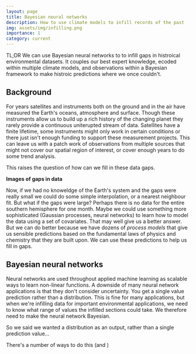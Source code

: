 ```yaml
---
layout: page
title: Bayesian neural networks
description: How to use climate models to infill records of the past
img: assets/img/infilling.png
importance: 1
category: current
---
```


TL;DR
We can use Bayesian neural networks to to infill gaps in histroical environmental datasets. It couples our best expert knowledge, ecoded within multiple climate models, and observations within a Bayesian framework to make histroic predictions where we once couldn't.

## Background
For years satellites and instruments both on the ground and in the air have measured the Earth's oceans, atmosphere and surface. Though these instruments allow us to build up a rich history of the changing planet they rarely provide a continuous uniterupted stream of data. Satellites have a finite lifetime, some instruments might only work in certain conditions or there just isn't enough funding to support these measurement projects. This can leave us with a patch work of observations from multiple sources that might not cover our spatial region of interest, or cover enough years to do some trend analysis. 

This raises the question of how can we fill in these data gaps.

**Images of gaps in data**

Now, if we had no knoweldge of the Earth's system and the gaps were really small we could do some simple interpolation, or a nearest neighbour fit. But what if the gaps were large? Perhaps there is no data for the entire southern hemisphere for one month. Maybe we could use something more sophisticated (Gaussian processes, neural networks) to learn how to model the data using a set of covariates. That may well give us a better answer. But we can do better because we have dozens of *process models* that give us sensible predictions based on the fundamental laws of physics and chemistry that they are built upon. We can use these predictions to help us fill in gaps.

## Bayesian neural networks
Neural networks are used throughout applied machine learning as scalable ways to learn non-linear functions. A downside of many neural network applications is that they don't consider uncertainty. You get a single value prediction rather than a distribution. This is fine for many applications, but when we're infilling data for important environmental applications, we need to know what range of values the infilled sections could take. We therefore need to make the neural network Bayesian.

So we said we wanted a distribution as an output, rather than a single prediction value...

There's a number of ways to do this (and )